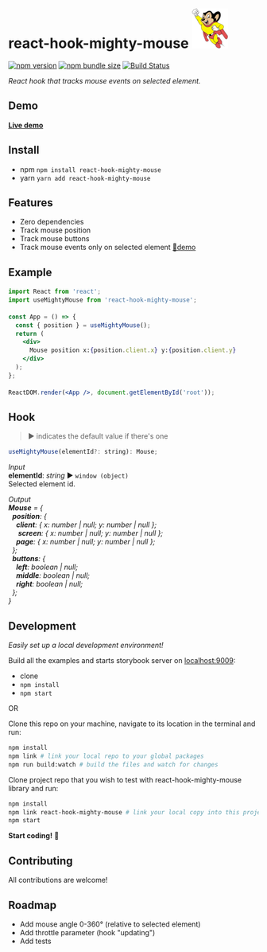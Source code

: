 # react-hook-mighty-mouse ![Mighty Mouse](mighty-mouse.png)

[![npm version][npm-badge]][npm-url]
[![npm bundle size][size-badge]][npm-url]
[![Build Status][build-badge]][build-url]

_React hook that tracks mouse events on selected element._

## Demo

**[Live demo](https://mkosir.github.io/react-hook-mighty-mouse)**

## Install

- npm `npm install react-hook-mighty-mouse`
- yarn `yarn add react-hook-mighty-mouse`

## Features

- Zero dependencies
- Track mouse position
- Track mouse buttons
- Track mouse events only on selected element [🔗demo](https://mkosir.github.io/react-parallax-tilt/?path=/story/react-parallax-tilt--parallax-effect-glare-scale)

## Example

```jsx
import React from 'react';
import useMightyMouse from 'react-hook-mighty-mouse';

const App = () => {
  const { position } = useMightyMouse();
  return (
    <div>
      Mouse position x:{position.client.x} y:{position.client.y}
    </div>
  );
};

ReactDOM.render(<App />, document.getElementById('root'));
```

## Hook

> ▶︎ indicates the default value if there's one

```js
useMightyMouse(elementId?: string): Mouse;
```

_Input_  
**elementId**: _string_ ▶︎ `window (object)`  
Selected element id.

_Output_  
_**Mouse** = {  
&nbsp;&nbsp;**position**: {  
&nbsp;&nbsp;&nbsp;&nbsp;**client**: { x: number | null; y: number | null };  
&nbsp;&nbsp;&nbsp;&nbsp; **screen**: { x: number | null; y: number | null };  
&nbsp;&nbsp;&nbsp;&nbsp;**page**: { x: number | null; y: number | null };  
&nbsp;&nbsp;};  
&nbsp;&nbsp;**buttons**: {  
&nbsp;&nbsp;&nbsp;&nbsp;**left**: boolean | null;  
&nbsp;&nbsp;&nbsp;&nbsp;**middle**: boolean | null;  
&nbsp;&nbsp;&nbsp;&nbsp;**right**: boolean | null;  
&nbsp;&nbsp;};  
}_

## Development

_Easily set up a local development environment!_

Build all the examples and starts storybook server on [localhost:9009](http://localhost:9009):

- clone
- `npm install`
- `npm start`

OR

Clone this repo on your machine, navigate to its location in the terminal and run:

```bash
npm install
npm link # link your local repo to your global packages
npm run build:watch # build the files and watch for changes
```

Clone project repo that you wish to test with react-hook-mighty-mouse library and run:

```bash
npm install
npm link react-hook-mighty-mouse # link your local copy into this project's node_modules
npm start
```

**Start coding!** 🎉

## Contributing

All contributions are welcome!

## Roadmap

- Add mouse angle 0-360° (relative to selected element)
- Add throttle parameter (hook "updating")
- Add tests

[npm-url]: https://www.npmjs.com/package/react-hook-mighty-mouse
[npm-badge]: https://img.shields.io/npm/v/react-hook-mighty-mouse.svg
[size-badge]: https://img.shields.io/bundlephobia/minzip/react-hook-mighty-mouse.svg
[build-badge]: https://travis-ci.com/mkosir/react-hook-mighty-mouse.svg
[build-url]: https://travis-ci.com/mkosir/react-hook-mighty-mouse
